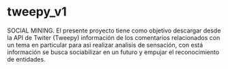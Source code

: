 # tweepy_v1

SOCIAL MINING.
El presente proyecto tiene como objetivo descargar desde la API de Twiter (Tweepy) información de los comentarios relacionados con un tema en particular para asì realizar analisis de sensación, con está información se busca sociabilizar en un futuro y empujar el reconocimiento de entidades. 


